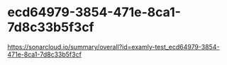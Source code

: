 # ecd64979-3854-471e-8ca1-7d8c33b5f3cf
https://sonarcloud.io/summary/overall?id=examly-test_ecd64979-3854-471e-8ca1-7d8c33b5f3cf
